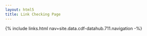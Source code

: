 ```yaml
---
layout: html5
title: Link Checking Page
---
```

{% include links.html nav=site.data.cdf-datahub.711.navigation -%}

